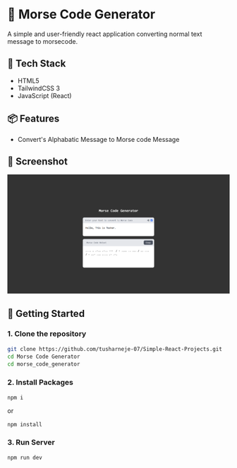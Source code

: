 # 📳 Morse Code Generator

A simple and user-friendly react application converting normal text message to morsecode.


## 🧰 Tech Stack

- HTML5
- TailwindCSS 3
- JavaScript (React)

## 📦 Features

- Convert's Alphabatic Message to Morse code Message

## 📸 Screenshot

![Currency Converter UI](./ss.png)


## 🚀 Getting Started

### 1. Clone the repository

```bash
git clone https://github.com/tusharneje-07/Simple-React-Projects.git
cd Morse Code Generator
cd morse_code_generator
````

### 2. Install Packages
```npm
npm i
```
or
```npm
npm install
```
### 3. Run Server
```npm
npm run dev
```

